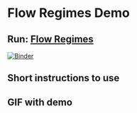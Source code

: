 # Flow Regimes Demo
## Run: [Flow Regimes](https://mybinder.org/v2/gh/charkow/flow_regimes_demo/master?urlpath=lab/tree/Flow_Regimes_Demo.ipynb)
[![Binder](https://mybinder.org/badge.svg)](https://mybinder.org/v2/gh/charkow/flow_regimes_demo/master?urlpath=lab/tree/Flow_Regimes_Demo.ipynb)
## Short instructions to use
## GIF with demo

